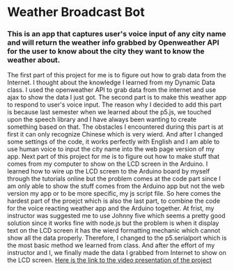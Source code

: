 # Weather Broadcast Bot
### This is an app that captures user's voice input of any city name and will return the weather info grabbed by Openweather API  for the user to know about the city they want to know the weather about.
The first part of this project for me is to figure out how to grab data from the Internet. I thought about the knowledge I learned from my Dynamic Data class. I used the openweather API to grab data from the internet and use ajax to show the data I just got.
The second part is to make this weather app to respond to user's voice input. The reason why I decided to add this part is because last semester when we learned about the p5.js, we touched upon the speech library and I have always been wanting to create something based on that. The obstacles I encountered during this part is at first it can only recognize Chinese which is very wierd. And after I changed some settings of the code, it works perfectly with English and I am able to use human voice to input the city name into the web page version of my app.
 Next part of this project for me is to figure out how to make stuff that comes from my computer to show on the LCD screen in the Arduino. I learned how to wire up the LCD screen to the Arduino board by myself through the tutorials online but the problem comes at the code part since I am only able to show the stuff comes from the Arduino app but not the web version my app or to be more specific, my js script file. So here comes the hardest part of the proejct which is also the last part, to combine the code for the voice reacting weather app and the Arduino together.
At frist, my instructor was suggested me to use Johnny five which seems a pretty good solution since it works fine with node.js but the problem is when it display text on the LCD screen it has the wierd formatting mechanic which cannot show all the data properly. Therefore, I changed to the p5.serialport which is the most basic method we learned from class. And after the effort of my instructor and I, we finally made the data I grabbed from Internet to show on the LCD screen.
[Here is the link to the video presentation of the project](https://www.youtube.com/watch?v=VhBKcLMyeKE)